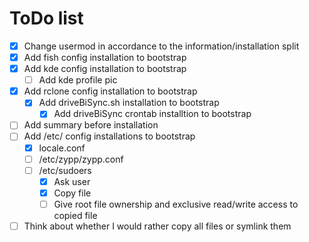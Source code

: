 # ToDo list

- [x] Change usermod in accordance to the information/installation split
- [x] Add fish config installation to bootstrap
- [x] Add kde config installation to bootstrap
    - [ ] Add kde profile pic
- [x] Add rclone config installation to bootstrap
    - [x] Add driveBiSync.sh installation to bootstrap
        - [x] Add driveBiSync crontab installtion to bootstrap
- [ ] Add summary before installation
- [ ] Add /etc/ config installations to bootstrap
    - [x] locale.conf
    - [ ] /etc/zypp/zypp.conf
    - [ ] /etc/sudoers
        - [x] Ask user
        - [x] Copy file
        - [ ] Give root file ownership and exclusive read/write access to copied file
- [ ] Think about whether I would rather copy all files or symlink them
